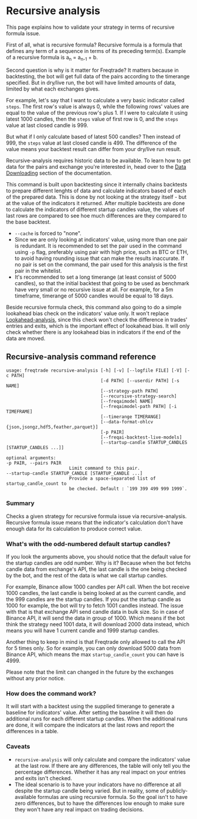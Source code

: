 # Recursive analysis

This page explains how to validate your strategy in terms of recursive formula issue.

First of all, what is recursive formula? Recursive formula is a formula that defines any term of a sequence in terms of its preceding term(s). Example of a recursive formula is a<sub>n</sub> = a<sub>n-1</sub> + b.

Second question is why is it matter for Freqtrade? It matters because in backtesting, the bot will get full data of the pairs according to the timerange specified. But in dry/live run, the bot will have limited amounts of data, limited by what each exchanges gives.

For example, let's say that I want to calculate a very basic indicator called `steps`. The first row's value is always 0, while the following rows' values are equal to the value of the previous row's plus 1. If I were to calculate it using latest 1000 candles, then the `steps` value of first row is 0, and the `steps` value at last closed candle is 999.

But what if I only calculate based of latest 500 candles? Then instead of 999, the `steps` value at last closed candle is 499. The difference of the value means your backtest result can differ from your dry/live run result.

Recursive-analysis requires historic data to be available. To learn how to get data for the pairs and exchange you're interested in,
head over to the [Data Downloading](data-download.md) section of the documentation.

This command is built upon backtesting since it internally chains backtests to prepare different lenghts of data and calculate indicators based of each of the prepared data.
This is done by not looking at the strategy itself - but at the value of the indicators it returned. After multiple backtests are done to calculate the indicators of different startup candles value, the values of last rows are compared to see hoe much differences are they compared to the base backtest.

- `--cache` is forced to "none".
- Since we are only looking at indicators' value, using more than one pair is redundant. It is recommended to set the pair used in the command using `-p` flag, preferably using pair with high price, such as BTC or ETH, to avoid having rounding issue that can make the results inaccurate. If no pair is set on the command, the pair used for this analysis is the first pair in the whitelist.
- It's recommended to set a long timerange (at least consist of 5000 candles), so that the initial backtest that going to be used as benchmark have very small or no recursive issue at all. For example, for a 5m timeframe, timerange of 5000 candles would be equal to 18 days.

Beside recursive formula check, this command also going to do a simple lookahead bias check on the indicators' value only. It won't replace [Lookahead-analysis](lookahead-analysis.md), since this check won't check the difference in trades' entries and exits, which is the important effect of lookahead bias. It will only check whether there is any lookahead bias in indicators if the end of the data are moved.

## Recursive-analysis command reference

```
usage: freqtrade recursive-analysis [-h] [-v] [--logfile FILE] [-V] [-c PATH]
                                    [-d PATH] [--userdir PATH] [-s NAME]
                                    [--strategy-path PATH]
                                    [--recursive-strategy-search]
                                    [--freqaimodel NAME]
                                    [--freqaimodel-path PATH] [-i TIMEFRAME]
                                    [--timerange TIMERANGE]
                                    [--data-format-ohlcv {json,jsongz,hdf5,feather,parquet}]
                                    [-p PAIR]
                                    [--freqai-backtest-live-models]
                                    [--startup-candle STARTUP_CANDLES [STARTUP_CANDLES ...]]

optional arguments:
-p PAIR, --pairs PAIR
                        Limit command to this pair.
--startup-candle STARTUP_CANDLE [STARTUP_CANDLE ...]
                        Provide a space-separated list of startup_candle_count to
                        be checked. Default : `199 399 499 999 1999`.
```

### Summary

Checks a given strategy for recursive formula issue via recursive-analysis.
Recursive formula issue means that the indicator's calculation don't have enough data for its calculation to produce correct value.

### What's with the odd-numbered default startup candles?
If you look the arguments above, you should notice that the default value for the startup candles are odd number. Why is it? Because when the bot fetchs candle data from exchange's API, the last candle is the one being checked by the bot, and the rest of the data is what we call startup candles.

For example, Binance allow 1000 candles per API call. When the bot receive 1000 candles, the last candle is being looked at as the current candle, and the 999 candles are the startup candles. If you put the startup candle as 1000 for example, the bot will try to fetch 1001 candles instead. The issue with that is that exchange API send candle data in bulk size. So in case of Binance API, it will send the data in group of 1000. Which means if the bot think the strategy need 1001 data, it will download 2000 data instead, which means you will have 1 current candle and 1999 startup candles.

Another thing to keep in mind is that Freqtrade only allowed to call the API for 5 times only. So for example, you can only download 5000 data from Binance API, which means the max `startup_candle_count` you can have is 4999.

Please note that the limit can changed in the future by the exchanges without any prior notice.

### How does the command work?

It will start with a backtest using the supplied timerange to generate a baseline for indicators' value.
After setting the baseline it will then do additional runs for each different startup candles.
When the additional runs are done, it will compare the indicators at the last rows and report the differences in a table.

### Caveats

- `recursive-analysis` will only calculate and compare the indicators' value at the last row. If there are any differences, the table will only tell you the percentage differences. Whether it has any real impact on your entries and exits isn't checked.
- The ideal scenario is to have your indicators have no difference at all despite the startup candle being varied. But in reality, some of publicly-available formulas are using recursive formula. So the goal isn't to have zero differences, but to have the differences low enough to make sure they won't have any real impact on trading decisions.
